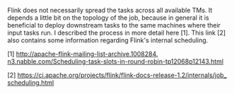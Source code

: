Flink does not necessarily spread the tasks across all available TMs. It depends a little bit on the topology of the job, because in general it is beneficial to deploy downstream tasks to the same machines where their input tasks run. I described the process in more detail here [1]. This link [2] also contains some information regarding Flink's internal scheduling.

[1] [http://apache-flink-<wbr>mailing-list-archive.1008284.<wbr>n3.nabble.com/Scheduling-task-<wbr>slots-in-round-robin-<wbr>tp12068p12143.html](http://apache-flink-mailing-list-archive.1008284.n3.nabble.com/Scheduling-task-slots-in-round-robin-tp12068p12143.html)

[2] [https://ci.apache.org/<wbr>projects/flink/flink-docs-<wbr>release-1.2/internals/job_<wbr>scheduling.html](https://ci.apache.org/projects/flink/flink-docs-release-1.2/internals/job_scheduling.html)
